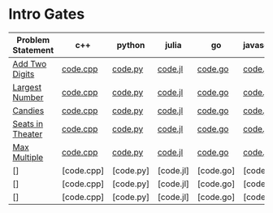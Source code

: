 # Intro Gates

|Problem Statement|c++|python|julia|go|javascript|
|---|---|---|---|---|---|
|[Add Two Digits](https://github.com/pashamakhilkumarreddy/CodeFights-Arcade/blob/master/The%20Core/Intro%20Gates/Add%20Two%20Digits/README.md)|[code.cpp](https://github.com/pashamakhilkumarreddy/CodeFights-Arcade/blob/master/The%20Core/Intro%20Gates/Add%20Two%20Digits/code.cpp)|[code.py](https://github.com/pashamakhilkumarreddy/CodeFights-Arcade/blob/master/The%20Core/Intro%20Gates/Add%20Two%20Digits/code.py)|[code.jl](https://github.com/pashamakhilkumarreddy/CodeFights-Arcade/blob/master/The%20Core/Intro%20Gates/Add%20Two%20Digits/code.jl)|[code.go](https://github.com/pashamakhilkumarreddy/CodeFights-Arcade/blob/master/The%20Core/Intro%20Gates/Add%20Two%20Digits/code.go)|[code.js](https://github.com/pashamakhilkumarreddy/CodeFights-Arcade/blob/master/The%20Core/Intro%20Gates/Add%20Two%20Digits/code.js)|
|[Largest Number](https://github.com/pashamakhilkumarreddy/CodeFights-Arcade/blob/master/The%20Core/Intro%20Gates/Largest%20Number/README.md)|[code.cpp](https://github.com/pashamakhilkumarreddy/CodeFights-Arcade/blob/master/The%20Core/Intro%20Gates/Largest%20Number/code.cpp)|[code.py](https://github.com/pashamakhilkumarreddy/CodeFights-Arcade/blob/master/The%20Core/Intro%20Gates/Largest%20Number/code.py)|[code.jl](https://github.com/pashamakhilkumarreddy/CodeFights-Arcade/blob/master/The%20Core/Intro%20Gates/Largest%20Number/code.jl)|[code.go](https://github.com/pashamakhilkumarreddy/CodeFights-Arcade/blob/master/The%20Core/Intro%20Gates/Largest%20Number/code.go)|[code.js](https://github.com/pashamakhilkumarreddy/CodeFights-Arcade/blob/master/The%20Core/Intro%20Gates/Largest%20Number/code.js)|
|[Candies](https://github.com/pashamakhilkumarreddy/CodeFights-Arcade/blob/master/The%20Core/Intro%20Gates/Candies/README.md)|[code.cpp](https://github.com/pashamakhilkumarreddy/CodeFights-Arcade/blob/master/The%20Core/Intro%20Gates/Candies/code.cpp)|[code.py](https://github.com/pashamakhilkumarreddy/CodeFights-Arcade/blob/master/The%20Core/Intro%20Gates/Candies/code.py)|[code.jl](https://github.com/pashamakhilkumarreddy/CodeFights-Arcade/blob/master/The%20Core/Intro%20Gates/Candies/code.jl)|[code.go](https://github.com/pashamakhilkumarreddy/CodeFights-Arcade/blob/master/The%20Core/Intro%20Gates/Candies/code.go)|[code.js](https://github.com/pashamakhilkumarreddy/CodeFights-Arcade/blob/master/The%20Core/Intro%20Gates/Candies/code.js)|
|[Seats in Theater](https://github.com/pashamakhilkumarreddy/CodeFights-Arcade/blob/master/The%20Core/Intro%20Gates/Seats%20in%20Theater/README.md)|[code.cpp](https://github.com/pashamakhilkumarreddy/CodeFights-Arcade/blob/master/The%20Core/Intro%20Gates/Seats%20in%20Theater/code.cpp)|[code.py](https://github.com/pashamakhilkumarreddy/CodeFights-Arcade/blob/master/The%20Core/Intro%20Gates/Seats%20in%20Theater/code.py)|[code.jl](https://github.com/pashamakhilkumarreddy/CodeFights-Arcade/blob/master/The%20Core/Intro%20Gates/Seats%20in%20Theater/code.jl)|[code.go](https://github.com/pashamakhilkumarreddy/CodeFights-Arcade/blob/master/The%20Core/Intro%20Gates/Seats%20in%20Theater/code.go)|[code.js](https://github.com/pashamakhilkumarreddy/CodeFights-Arcade/blob/master/The%20Core/Intro%20Gates/Seats%20in%20Theater/code.js)|
|[Max Multiple](https://github.com/pashamakhilkumarreddy/CodeFights-Arcade/blob/master/The%20Core/Intro%20Gates/Max%20Multiple/README.md)|[code.cpp](https://github.com/pashamakhilkumarreddy/CodeFights-Arcade/blob/master/The%20Core/Intro%20Gates/Max%20Multiple/code.cpp)|[code.py](https://github.com/pashamakhilkumarreddy/CodeFights-Arcade/blob/master/The%20Core/Intro%20Gates/Max%20Multiple/code.py)|[code.jl](https://github.com/pashamakhilkumarreddy/CodeFights-Arcade/blob/master/The%20Core/Intro%20Gates/Max%20Multiple/code.jl)|[code.go](https://github.com/pashamakhilkumarreddy/CodeFights-Arcade/blob/master/The%20Core/Intro%20Gates/Max%20Multiple/code.go)|[code.js](https://github.com/pashamakhilkumarreddy/CodeFights-Arcade/blob/master/The%20Core/Intro%20Gates/Max%20Multiple/code.js)|
|[]|[code.cpp]|[code.py]|[code.jl]|[code.go]|[code.js]|
|[]|[code.cpp]|[code.py]|[code.jl]|[code.go]|[code.js]|
|[]|[code.cpp]|[code.py]|[code.jl]|[code.go]|[code.js]|
